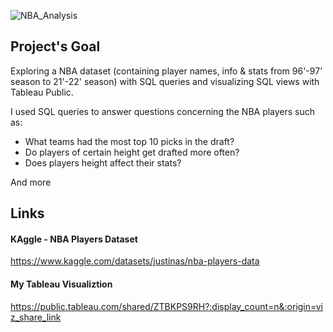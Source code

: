 ![NBA_Analysis](https://github.com/Nati23A/NBA-Analysis/assets/95759921/61cfc97a-fe7c-4fab-b8a1-b7143a8e1869)

## Project's Goal
Exploring a NBA dataset (containing player names, info &amp; stats from 96'-97' season to 21'-22' season) with SQL queries and visualizing SQL views with Tableau Public.

I used SQL queries to answer questions concerning the NBA players such as:
- What teams had the most top 10 picks in the draft?
- Do players of certain height get drafted more often?
- Does players height affect their stats?

And more

## Links
#### KAggle - NBA Players Dataset
https://www.kaggle.com/datasets/justinas/nba-players-data

#### My Tableau Visualiztion 
https://public.tableau.com/shared/ZTBKPS9RH?:display_count=n&:origin=viz_share_link
